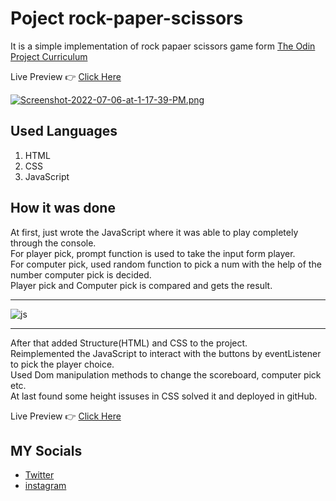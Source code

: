 # Poject rock-paper-scissors
It is a simple implementation of rock papaer scissors game form [The Odin Project Curriculum](https://www.theodinproject.com/)

Live Preview 👉 [Click Here](https://manikanta528.github.io/rock-paper-scissors/)

[![Screenshot-2022-07-06-at-1-17-39-PM.png](https://i.postimg.cc/02CnvgPQ/Screenshot-2022-07-06-at-1-17-39-PM.png)](https://postimg.cc/ykkchbJ4)

## Used Languages 
1. HTML 
2. CSS 
3. JavaScript

## How it was done 


At first, just wrote the JavaScript where it was able to play completely through the console.<br>
For player pick, prompt function is used to take the input form player. <br>
For computer pick, used random function to pick a num with the help of the number computer pick is decided.<br>
Player pick and Computer pick is compared and gets the result.<br>

---


<img src="https://pbs.twimg.com/media/FNLnXmrUUAI1mF9?format=jpg&name=4096x4096" alt="js">

---
After that added Structure(HTML) and CSS to the project. <br>
Reimplemented the JavaScript to interact with the buttons by eventListener to pick the player choice. <br>
Used Dom manipulation methods to change the scoreboard, computer pick etc. <br>
At last found some height issuses in CSS solved it and deployed in gitHub.

Live Preview 👉 [Click Here](https://manikanta528.github.io/rock-paper-scissors/)

## MY Socials

- [Twitter](https://twitter.com/Manikanta528)
- [instagram](https://www.instagram.com/manikanta_63030/)

